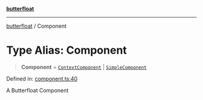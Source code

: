 [**butterfloat**](../README.md)

***

[butterfloat](../globals.md) / Component

# Type Alias: Component

> **Component** = [`ContextComponent`](ContextComponent.md) \| [`SimpleComponent`](SimpleComponent.md)

Defined in: [component.ts:40](https://github.com/WorldMaker/butterfloat/blob/f0f5f6205e72911354af687f4fb1c543d3ebd586/component.ts#L40)

A Butterfloat Component
